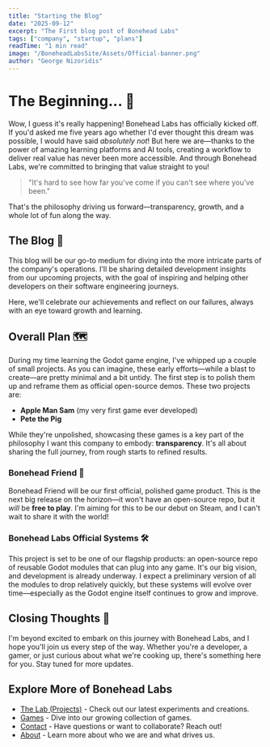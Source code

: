 ```yaml
---
title: "Starting the Blog"
date: "2025-09-12"
excerpt: "The First blog post of Bonehead Labs"
tags: ["company", "startup", "plans"]
readTime: "1 min read"
image: "/BoneheadLabsSite/Assets/Official-banner.png"
author: "George Nizoridis"
---
```


# The Beginning... 🚀

Wow, I guess it's really happening! Bonehead Labs has officially kicked off.
If you'd asked me five years ago whether I'd ever thought this dream was possible, I would have said *absolutely not*!
But here we are—thanks to the power of amazing learning platforms and AI tools, creating a workflow to deliver real value has never been more accessible. And through Bonehead Labs, we're committed to bringing that value straight to you!

> "It's hard to see how far you've come if you can't see where you've been."  

That's the philosophy driving us forward—transparency, growth, and a whole lot of fun along the way.

## The Blog 📝

This blog will be our go-to medium for diving into the more intricate parts of the company's operations.
I'll be sharing detailed development insights from our upcoming projects, with the goal of inspiring and helping other developers on their software engineering journeys.

Here, we'll celebrate our achievements and reflect on our failures, always with an eye toward growth and learning.

## Overall Plan 🗺️

During my time learning the Godot game engine, I've whipped up a couple of small projects. As you can imagine, these early efforts—while a blast to create—are pretty minimal and a bit untidy.
The first step is to polish them up and reframe them as official open-source demos. These two projects are:
- **Apple Man Sam** (my very first game ever developed)
- **Pete the Pig**

While they're unpolished, showcasing these games is a key part of the philosophy I want this company to embody: **transparency**.
It's all about sharing the full journey, from rough starts to refined results.

### Bonehead Friend 🤖
Bonehead Friend will be our first official, polished game product. This is the next big release on the horizon—it won't have an open-source repo, but it *will* be **free to play**.
I'm aiming for this to be our debut on Steam, and I can't wait to share it with the world!

### Bonehead Labs Official Systems 🛠️
This project is set to be one of our flagship products: an open-source repo of reusable Godot modules that can plug into any game. It's our big vision, and development is already underway.
I expect a preliminary version of all the modules to drop relatively quickly, but these systems will evolve over time—especially as the Godot engine itself continues to grow and improve.

## Closing Thoughts 🌟

I'm beyond excited to embark on this journey with Bonehead Labs, and I hope you'll join us every step of the way. Whether you're a developer, a gamer, or just curious about what we're cooking up, there's something here for you. Stay tuned for more updates.

## Explore More of Bonehead Labs
- [The Lab (Projects)](/projects) - Check out our latest experiments and creations.
- [Games](/games) - Dive into our growing collection of games.
- [Contact](/contact) - Have questions or want to collaborate? Reach out!
- [About](/about) - Learn more about who we are and what drives us.